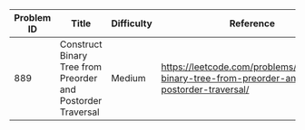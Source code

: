 | Problem ID | Title | Difficulty | Reference
| --- | --- | --- | ---
| 889 | Construct Binary Tree from Preorder and Postorder Traversal | Medium | https://leetcode.com/problems/construct-binary-tree-from-preorder-and-postorder-traversal/
